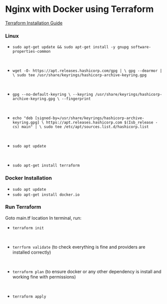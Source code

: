 # Nginx with Docker using Terraform

[Terraform Installation Guide](https://developer.hashicorp.com/terraform/tutorials/aws-get-started/install-cli)

### Linux

- `sudo apt-get update && sudo apt-get install -y gnupg software-properties-common`

<br>

- `wget -O- https://apt.releases.hashicorp.com/gpg | \ gpg --dearmor | \ sudo tee /usr/share/keyrings/hashicorp-archive-keyring.gpg`

<br>

- `gpg --no-default-keyring \
--keyring /usr/share/keyrings/hashicorp-archive-keyring.gpg \
--fingerprint`

<br>

- `echo "deb [signed-by=/usr/share/keyrings/hashicorp-archive-keyring.gpg] \
https://apt.releases.hashicorp.com $(Isb_release -cs) main" | \
sudo tee /etc/apt/sources.list.d/hashicorp.list`

<br>

- `sudo apt update`

<br>
  
- `sudo apt-get install terraform`

### Docker Installation

- `sudo apt update`
- `sudo apt-get install docker.io`

### Run Terraform

Goto main.tf location
In terminal, run:

- `terraform init`

<br>

- `terrform validate` (to check everything is fine and providers are installed correctly)
<br>

- `terraform plan` (to ensure docker or any other dependency is install and working fine with permissions)
<br>

- `terraform apply`
<br>
